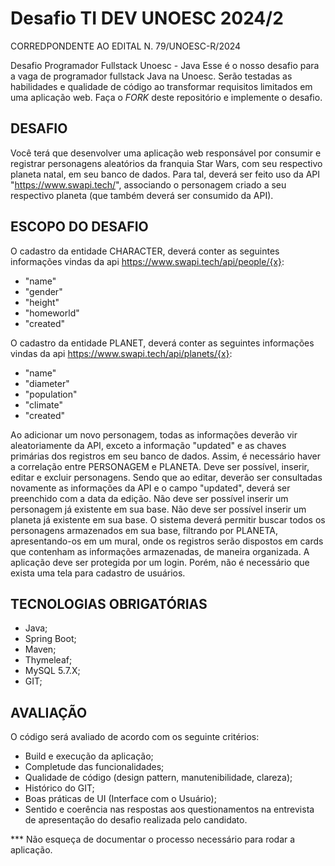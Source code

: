 # Desafio TI DEV UNOESC 2024/2
CORREDPONDENTE AO EDITAL N. 79/UNOESC-R/2024

Desafio Programador Fullstack Unoesc - Java
Esse é o nosso desafio para a vaga de programador fullstack Java na Unoesc. Serão testadas as habilidades e qualidade de código ao transformar requisitos limitados em uma aplicação web.
Faça o *FORK* deste repositório e implemente o desafio.

## DESAFIO
Você terá que desenvolver uma aplicação web responsável por consumir e registrar personagens aleatórios da franquia Star Wars, com seu respectivo planeta natal, em seu banco de dados.
Para tal, deverá ser feito uso da API "https://www.swapi.tech/", associando o personagem criado a seu respectivo planeta (que também deverá ser consumido da API).

## ESCOPO DO DESAFIO
O cadastro da entidade CHARACTER, deverá conter as seguintes informações vindas da api https://www.swapi.tech/api/people/{x}:
* "name"
* "gender"
* "height"
* "homeworld"
* "created"

O cadastro da entidade PLANET, deverá conter as seguintes informações vindas da api https://www.swapi.tech/api/planets/{x}:
* "name"
* "diameter"
* "population"
* "climate"
* "created"

Ao adicionar um novo personagem, todas as informações deverão vir aleatoriamente da API, exceto a informação "updated" e as chaves primárias dos registros em seu banco de dados. Assim, é necessário haver a correlação entre PERSONAGEM e PLANETA.
Deve ser possível, inserir, editar e excluir personagens. Sendo que ao editar, deverão ser consultadas novamente as informações da API e o campo "updated", deverá ser preenchido com a data da edição.
Não deve ser possível inserir um personagem já existente em sua base.
Não deve ser possível inserir um planeta já existente em sua base.
O sistema deverá permitir buscar todos os personagens armazenados em sua base, filtrando por PLANETA, apresentando-os em um mural, onde os registros serão dispostos em cards que contenham as informações armazenadas, de maneira organizada.
A aplicação deve ser protegida por um login. Porém, não é necessário que exista uma tela para cadastro de usuários.

## TECNOLOGIAS OBRIGATÓRIAS
* Java;
* Spring Boot;
* Maven;
* Thymeleaf;
* MySQL 5.7.X;
* GIT;

## AVALIAÇÃO
O código será avaliado de acordo com os seguinte critérios:

* Build e execução da aplicação;
* Completude das funcionalidades;
* Qualidade de código (design pattern, manutenibilidade, clareza);
* Histórico do GIT;
* Boas práticas de UI (Interface com o Usuário);
* Sentido e coerência nas respostas aos questionamentos na entrevista de apresentação do desafio realizada pelo candidato.

*** Não esqueça de documentar o processo necessário para rodar a aplicação.
